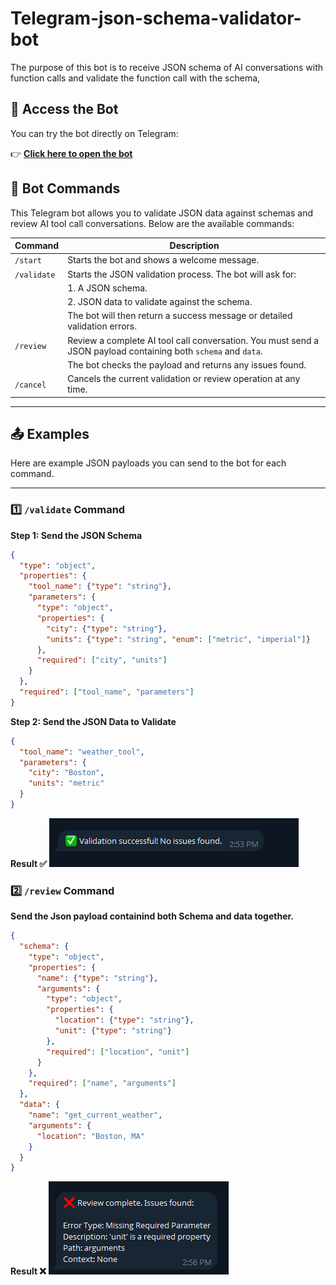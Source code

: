 
# Telegram-json-schema-validator-bot

The purpose of this bot is to receive JSON schema of AI conversations with function calls and validate the function call with the schema,

## 🤖 Access the Bot

You can try the bot directly on Telegram:  

👉 [**Click here to open the bot**](https://t.me/etskimabot)

## 🤖 Bot Commands
This Telegram bot allows you to validate JSON data against schemas and review AI tool call conversations. Below are the available commands:

| Command      | Description                                                                 |
|-------------|-----------------------------------------------------------------------------|
| `/start`     | Starts the bot and shows a welcome message.                                  |
| `/validate`  | Starts the JSON validation process. The bot will ask for:                  |
|             | 1. A JSON schema.                                                           |
|             | 2. JSON data to validate against the schema.                                |
|             | The bot will then return a success message or detailed validation errors.   |
| `/review`    | Review a complete AI tool call conversation. You must send a JSON payload containing both `schema` and `data`. |
|             | The bot checks the payload and returns any issues found.                     |
| `/cancel`    | Cancels the current validation or review operation at any time.             |

---

## 📤 Examples

Here are example JSON payloads you can send to the bot for each command.

---

### 1️⃣ `/validate` Command

**Step 1: Send the JSON Schema**

```json
{
  "type": "object",
  "properties": {
    "tool_name": {"type": "string"},
    "parameters": {
      "type": "object",
      "properties": {
        "city": {"type": "string"},
        "units": {"type": "string", "enum": ["metric", "imperial"]}
      },
      "required": ["city", "units"]
    }
  },
  "required": ["tool_name", "parameters"]
}
```
**Step 2: Send the JSON Data to Validate**

```json
{
  "tool_name": "weather_tool",
  "parameters": {
    "city": "Boston",
    "units": "metric"
  }
}
```
**Result ✅**
![Result Succeed](screenshots/successful-validation.png)


### 2️⃣ `/review` Command
**Send the Json payload containind both Schema and data together.**
```json
{
  "schema": {
    "type": "object",
    "properties": {
      "name": {"type": "string"},
      "arguments": {
        "type": "object",
        "properties": {
          "location": {"type": "string"},
          "unit": {"type": "string"}
        },
        "required": ["location", "unit"]
      }
    },
    "required": ["name", "arguments"]
  },
  "data": {
    "name": "get_current_weather",
    "arguments": {
      "location": "Boston, MA"
    }
  }
}
```
**Result ❌**
![Result Failed](screenshots/failed-validation.png)